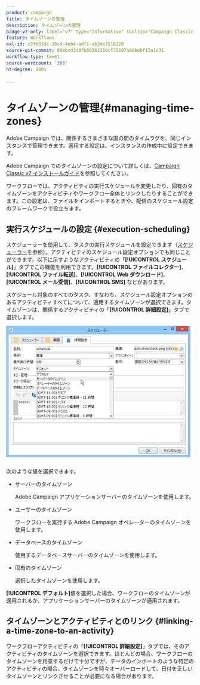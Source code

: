 ```yaml
---
product: campaign
title: タイムゾーンの管理
description: タイムゾーンの管理
badge-v7-only: label="v7" type="Informative" tooltip="Campaign Classic v7 にのみ適用されます"
feature: Workflows
exl-id: c2f6033c-30cd-4eb4-adf1-ab2de7510220
source-git-commit: 8debcd3d8fb883b3316cf75187a86bebf15a1d31
workflow-type: tm+mt
source-wordcount: '303'
ht-degree: 100%

---
```


# タイムゾーンの管理{#managing-time-zones}



Adobe Campaign では、関係するさまざまな国の間のタイムラグを、同じインスタンスで管理できます。適用する設定は、インスタンスの作成中に設定できます。

Adobe Campaign でのタイムゾーンの設定について詳しくは、[Campaign Classic v7 インストールガイド](../../installation/using/time-zone-management.md)を参照してください。

ワークフローでは、アクティビティの実行スケジュールを変更したり、固有のタイムゾーンをアクティビティやワークフロー全体とリンクしたりすることができます。この設定は、ファイルをインポートするときや、配信のスケジュール設定のフレームワークで役立ちます。

## 実行スケジュールの設定 {#execution-scheduling}

スケジューラーを使用して、タスクの実行スケジュールを設定できます（[スケジューラー](scheduler.md)を参照）。アクティビティのスケジュール設定オプションでも同じことができます。以下に示すようなアクティビティの「**[!UICONTROL スケジュール]**」タブでこの機能を利用できます。**[!UICONTROL ファイルコレクター]**、**[!UICONTROL ファイル転送]**、**[!UICONTROL Web ダウンロード]**、**[!UICONTROL メール受信]**、**[!UICONTROL SMS]** などがあります。

スケジュール対象のすべてのタスク、すなわち、スケジュール設定オプションのあるアクティビティすべてについて、適用するタイムゾーンが選択できます。タイムゾーンは、関係するアクティビティの「**[!UICONTROL 詳細設定]**」タブで選択します。

![](assets/wf-timezone-in-a-box.png)

次のような値を選択できます。

* サーバーのタイムゾーン

  Adobe Campaign アプリケーションサーバーのタイムゾーンを使用します。

* ユーザーのタイムゾーン

  ワークフローを実行する Adobe Campaign オペレーターのタイムゾーンを使用します。

* データベースのタイムゾーン

  使用するデータベースサーバーのタイムゾーンを使用します。

* 固有のタイムゾーン

  選択したタイムゾーンを使用します。

**[!UICONTROL デフォルト]**&#x200B;値を選択した場合、ワークフローのタイムゾーンが適用されるか、アプリケーションサーバーのタイムゾーンが適用されます。

## タイムゾーンとアクティビティとのリンク {#linking-a-time-zone-to-an-activity}

ワークフローアクティビティの「**[!UICONTROL 詳細設定]**」タブでは、そのアクティビティのタイムゾーンを選択できます。ほとんどの場合、ワークフローのタイムゾーンを用意するだけで十分ですが、データのインポートのような特定のアクティビティの場合、タイムゾーンを時々オーバーロードして、日付を正しいタイムゾーンとリンクさせることが必要になる場合があります。

